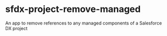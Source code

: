 # sfdx-project-remove-managed
An app to remove references to any managed components of a Salesforce DX project
